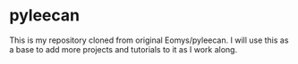 # pyleecan
This is my repository cloned from original Eomys/pyleecan. I will use this as a base to add more projects and tutorials to it as I work along.
